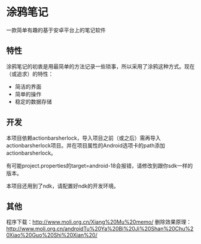 涂鸦笔记
====

一款简单有趣的基于安卓平台上的笔记软件

特性
----
涂鸦笔记的初衷是用最简单的方法记录一些琐事，所以采用了涂鸦这种方式。现在（或追求）的特性：

* 简洁的界面
* 简单的操作
* 稳定的数据存储

开发
---
本项目依赖actionbarsherlock，导入项目之前（或之后）需再导入actionbarsherlock项目。并在项目属性的Android选项卡的path添加actionbarsherlock。  

有可能project.properties的target=android-18会报错，请修改到跟你sdk一样的版本。

本项目还用到了ndk，请配置好ndk的开发环境。


其他
---
程序下载：<http://www.moli.org.cn/Xiang%20Mu%20memo/>
删除效果原理：<http://www.moli.org.cn/androidTu%20Ya%20Bi%20Ji%20Shan%20Chu%20Xiao%20Guo%20Shi%20Xian%20/>

